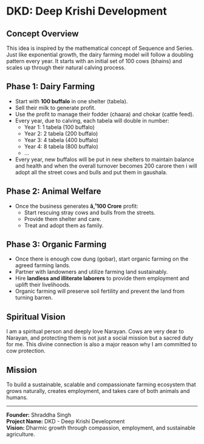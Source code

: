 # DKD: Deep Krishi Development

## Concept Overview

This idea is inspired by the mathematical concept of Sequence and Series. Just like exponential growth, the dairy farming model will follow a doubling pattern every year. It starts with an initial set of 100 cows (bhains) and scales up through their natural calving process.

## Phase 1: Dairy Farming

- Start with **100 buffalo** in one shelter (tabela).
- Sell their milk to generate profit.
- Use the profit to manage their fodder (chaara) and chokar (cattle feed).
- Every year, due to calving, each tabela will double in number:
  - Year 1: 1 tabela (100 buffalo)
  - Year 2: 2 tabela (200 buffalo)
  - Year 3: 4 tabela (400 buffalo)
  - Year 4: 8 tabela (800 buffalo)
  - ...
- Every year, new buffalos will be put in new shelters to maintain balance and health and when the overall turnover becomes 200 carore then i will adopt all the street cows and bulls and put them in gaushala.

## Phase 2: Animal Welfare

- Once the business generates **â‚¹100 Crore** profit:
  - Start rescuing stray cows and bulls from the streets.
  - Provide them shelter and care.
  - Treat and adopt them as family.

## Phase 3: Organic Farming

- Once there is enough cow dung (gobar), start organic farming on the agreed farming lands.
- Partner with landowners and utilize farming land sustainably.
- Hire **landless and illiterate laborers** to provide them employment and uplift their livelihoods.
- Organic farming will preserve soil fertility and prevent the land from turning barren.

## Spiritual Vision

I am a spiritual person and deeply love Narayan. Cows are very dear to Narayan, and protecting them is not just a social mission but a sacred duty for me. This divine connection is also a major reason why I am committed to cow protection.

## Mission

To build a sustainable, scalable and compassionate farming ecosystem that grows naturally, creates employment, and takes care of both animals and humans.

---

**Founder:** Shraddha Singh  
**Project Name:** DKD - Deep Krishi Development  
**Vision:** Dharmic growth through compassion, employment, and sustainable agriculture.

